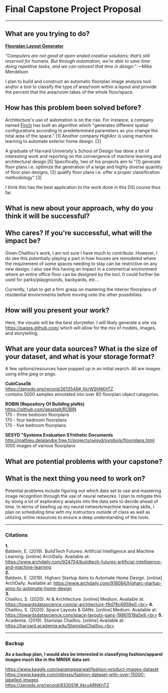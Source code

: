 # Final Capstone Project Proposal
________________________

## What are you trying to do?
<b><u>Floorplan Layout Generator</u></b>

<i>“Computers are not good at open-ended creative solutions; that’s still reserved for humans. But through automation, we’re able to save time doing repetitive tasks, and we can reinvest that time in design.” </i>—Mike Mendelson

I plan to build and construct an automatic floorplan image analysis tool and/or a tool to classify the type of area/room within a layout and provide the percent that the area/room takes of the whole floor/space.

## How has this problem been solved before?
Architecture's use of automation is on the rise. For instance, a company named [Finch](https://finch3d.com/) has built an algorithm which "generates different spatial configurations according to predetermined parameters as you change the total area of the space." [1] Another company HighArc is using machine learning to automate exterior home design. [2]

A graduate of Harvard University's School of Design has done a lot of interesting work and reporting on the convergence of machine learning and architectural design.[5]
Specifically, two of his projects aim to  "(1) generate floor plans i.e. optimize the generation of a large and highly diverse quantity of floor plan designs, (2) qualify floor plans i.e. offer a proper classification methodology" [3]

I think this has the best application to the work done in this DSI course thus far. 

## What is new about your approach, why do you think it will be successful?
## Who cares? If you're successful, what will the impact be?

Given Chaillou's work, I am not sure I have much to contribute. However, I do see this potentially playing a part in how houses are remodeled where the requirement of some spaces needing to stay can be restrictive on any new design. I also see this having an impact in a commerical environment where an entire office floor can be designed by the tool. It could further be used for parks/playgrounds, backyards, etc... 

Currently, I plan to get a firm grasp on mastering the interior floorplans of residential enviornments before moving onto the other possibiliies. 

## How will you present your work?

Here, the visuals will be the best storyteller. I will likely generate a site via https://pages.github.com/ which will allow for the mix of models, images, and storytelling. 

## What are your data sources? What is the size of your dataset, and what is your storage format?
A few options/resources have popped up in an initial search. All are images using eithe jpeg or pngs. 

<b>CubiCasa5k</b><br>
https://zenodo.org/record/2613548#.XkrWShNKhTZ <br>
contains 5000 samples annotated into over 80 floorplan object catagories. 

<b>ROBIN (Repository Of BuildIng plaNs)</b> <br>
https://github.com/gesstalt/ROBIN <br>
170 - three bedroom floorplans<br>
170 - four bedroom floorplans<br>
170 - five bedroom floorplans

<b> SESYD "Systems Evaluation SYnthetic Documents</b><br>
http://mathieu.delalandre.free.fr/projects/sesyd/symbols/floorplans.html<br>
1000 images of various floorplans 


## What are potential problems with your capstone?
## What is the next thing you need to work on?

Potential problems include figuring out which data set to use and mastering image recognition through the use of neural networks. 
I plan to mitigate this by doing a lot of exploratory analysis into the data sets to decide ahead of time. 
In terms of beefing up my neural network/machine learning skills, I plan on scheduling time with my instructors outside of class as well as utilizing online resources to ensure a deep understanding of the tools. 

________________________

### Citations

<b>1.</b> <br>
Baldwin, E. (2019). BuildTech Futures: Artificial Intelligence and Machine Learning. [online] ArchDaily. Available at: https://www.archdaily.com/924704/buildtech-futures-artificial-intelligence-and-machine-learning <br>
<b>2.</b>  <br>
Baldwin, E. (2019). Higharc Startup Aims to Automate Home Design. [online] ArchDaily. Available at: https://www.archdaily.com/918084/higharc-startup-aims-to-automate-home-design <br>
<b>3.</b>  <br>
Chaillou, S. (2020). AI & Architecture. [online] Medium. Available at: https://towardsdatascience.com/ai-architecture-f9d78c6958e0.<br>
<b>4.</b>  <br>
Chaillou, S. (2020). Space Layouts & GANs. [online] Medium. Available at: https://towardsdatascience.com/space-layouts-gans-19861519a5e9.<br>
<b>5.</b> <br>
Academia. (2019). Stanislas Chaillou. [online] Available at: https://harvard.academia.edu/StanislasChaillou.<br>

________________________

### Backup
<b>As a backup plan, I would also be interested in classifying fashion/apparel images much like in the MNISK data set: </b>

https://www.kaggle.com/paramaggarwal/fashion-product-images-dataset <br>
https://www.kaggle.com/nitinsss/fashion-dataset-with-over-15000-labelled-images <br>
https://zenodo.org/record/833051#.XkruARNKhTZ

